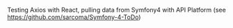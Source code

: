 Testing Axios with React, pulling data from Symfony4 with API Platform (see https://github.com/sarcoma/Symfony-4-ToDo)
